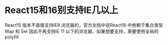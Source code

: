 # React15和16别支持IE几以上

React15 版本不直接支持IE8 浏览器的，官方文档中说React16 中依赖于集合类型Map 和 Set 因此不再支持IE 11 以下的浏览器，如果想要支持，需要使用全局的 polyfill